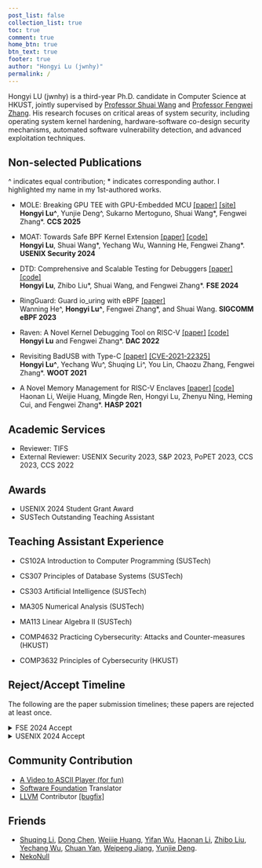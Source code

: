 ```yaml
---
post_list: false
collection_list: true
toc: true
comment: true
home_btn: true
btn_text: true
footer: true
author: "Hongyi Lu (jwnhy)"
permalink: /
---
```


Hongyi LU (jwnhy) is a third-year Ph.D. candidate in Computer Science at HKUST,
jointly supervised by [Professor Shuai Wang](https://www.cse.ust.hk/~shuaiw/)
and [Professor Fengwei Zhang](https://fengweiz.github.io/). His research
focuses on critical areas of system security, including operating system kernel
hardening, hardware-software co-design security mechanisms, automated software
vulnerability detection, and advanced exploitation techniques.

## Non-selected Publications

^ indicates equal contribution; \* indicates corresponding author. I highlighted my name in my 1st-authored works.

- MOLE: Breaking GPU TEE with GPU-Embedded MCU [[paper]]() [[site]](https://sites.google.com/view/mole-gpu)   
    **Hongyi Lu^**, Yunjie Deng^, Sukarno Mertoguno, Shuai Wang\*, Fengwei Zhang\*. **CCS 2025**

- MOAT: Towards Safe BPF Kernel Extension [[paper]](./papers/moat-usenix24.pdf) [[code]](https://github.com/jwnhy/MOAT-Open)  
    **Hongyi Lu**, Shuai Wang*, Yechang Wu, Wanning He, Fengwei Zhang\*. **USENIX Security 2024**

- DTD: Comprehensive and Scalable Testing for Debuggers [[paper]](./papers/dtd-fse24.pdf) [[code]](https://github.com/jwnhy/DTD)  
    **Hongyi Lu**, Zhibo Liu\*, Shuai Wang, and Fengwei Zhang\*. **FSE 2024** 

- RingGuard: Guard io_uring with eBPF [[paper]](./papers/ringguard-ebpf23.pdf)  
    Wanning He^, **Hongyi Lu^**, Fengwei Zhang\*, and Shuai Wang. **SIGCOMM eBPF 2023**

- Raven: A Novel Kernel Debugging Tool on RISC-V [[paper]](./papers/raven-dac22.pdf) [[code]](https://github.com/jwnhy/raven-open)  
    **Hongyi Lu** and Fengwei Zhang\*. **DAC 2022**

- Revisiting BadUSB with Type-C [[paper]](./papers/badusbc-woot21.pdf) [[CVE-2021-22325]](https://cve.mitre.org/cgi-bin/cvename.cgi?name=CVE-2021-22325)  
    **Hongyi Lu^**, Yechang Wu^, Shuqing Li^, You Lin, Chaozu Zhang, Fengwei Zhang\*. **WOOT 2021**

- A Novel Memory Management for RISC-V Enclaves [[paper]](./papers/ashman-hasp21.pdf)  [[code]](https://github.com/Compass-All/Ashman)  
    Haonan Li, Weijie Huang, Mingde Ren, Hongyi Lu, Zhenyu Ning, Heming Cui, and Fengwei Zhang\*. **HASP 2021**

## Academic Services

- Reviewer: TIFS
- External Reviewer: USENIX Security 2023, S&P 2023, PoPET 2023, CCS 2023, CCS 2022

## Awards

- USENIX 2024 Student Grant Award
- SUSTech Outstanding Teaching Assistant

## Teaching Assistant Experience

- CS102A Introduction to Computer Programming (SUSTech)
- CS307 Principles of Database Systems (SUSTech)
- CS303 Artificial Intelligence (SUSTech)
- MA305 Numerical Analysis (SUSTech)
- MA113 Linear Algebra II (SUSTech)

- COMP4632 Practicing Cybersecurity: Attacks and Counter-measures (HKUST)
- COMP3632 Principles of Cybersecurity (HKUST)

## Reject/Accept Timeline

The following are the paper submission timelines; these papers are rejected at least once.

<details><summary>FSE 2024 Accept</summary>
1. ASPLOS 2024 Reject<br>
2. SIGMETRIC 2024 Reject<br>
3. FSE 2024 Accept
</details>

<details><summary>USENIX 2024 Accept</summary>
1. USENIX Security 2023 R2 Reject<br>
2. S&P 2024 R2 Reject<br>
3. USENIX Security 2024 Accept
</details>

## Community Contribution

- [A Video to ASCII Player (for fun)](https://github.com/jwnhy/video2ascii)
- [Software Foundation](https://coq-zh.github.io/SF-zh/) Translator
- [LLVM](https://llvm.org/) Contributor [[bugfix]](https://github.com/llvm/llvm-project/commit/16c2872d7b09eee67dd0c7ef6b5dd3c3724d3cfc)


## Friends

- [Shuqing Li](https://shuqing-li.github.io/), [Dong Chen](https://blossomin.github.io/), [Weijie Huang](https://macromogic.xyz/), [Yifan Wu](https://ghostfrankwu.github.io/), [Haonan Li](https://haonan.me/), [Zhibo Liu](https://monkbai.github.io/), [Yechang Wu](https://wycer.cn/), [Chuan Yan](https://yanchuan390.github.io/), [Weipeng Jiang](https://sites.google.com/view/weipeng-jiang/), [Yunjie Deng](https://yunjie-deng.github.io/).
- [NekoNull](https://nekonull.com/)
